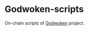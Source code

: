 # Godwoken-scripts

On-chain scripts of [Godwoken](https://github.com/nervosnetwork/godwoken) project.

